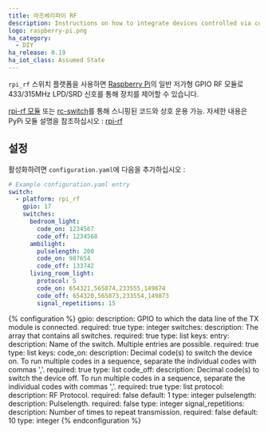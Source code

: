 ```yaml
---
title: 라즈베리파이 RF
description: Instructions on how to integrate devices controlled via codes sent with low-cost GPIO RF modules on a Raspberry Pi into Home Assistant as a switch.
logo: raspberry-pi.png
ha_category:
  - DIY
ha_release: 0.19
ha_iot_class: Assumed State
---
```


`rpi_rf` 스위치 플랫폼을 사용하면 [Raspberry Pi](https://www.raspberrypi.org/)의 일반 저가형 GPIO RF 모듈로 433/315MHz LPD/SRD 신호를 통해 장치를 제어할 수 있습니다.

[rpi-rf 모듈](https://pypi.python.org/pypi/rpi-rf) 또는 [rc-switch](https://github.com/sui77/rc-switch)를 통해 스니핑된 코드와 상호 운용 가능.
자세한 내용은 PyPi 모듈 설명을 참조하십시오 : [rpi-rf](https://pypi.python.org/pypi/rpi-rf)

## 설정

활성화하려면 `configuration.yaml`에 다음을 추가하십시오 :

```yaml
# Example configuration.yaml entry
switch:
  - platform: rpi_rf
    gpio: 17
    switches:
      bedroom_light:
        code_on: 1234567
        code_off: 1234568
      ambilight:
        pulselength: 200
        code_on: 987654
        code_off: 133742
      living_room_light:
        protocol: 5
        code_on: 654321,565874,233555,149874
        code_off: 654320,565873,233554,149873
        signal_repetitions: 15
```

{% configuration %}
gpio:
  description: GPIO to which the data line of the TX module is connected.
  required: true
  type: integer
switches:
  description: The array that contains all switches.
  required: true
  type: list
  keys:
    entry:
      description: Name of the switch. Multiple entries are possible.
      required: true
      type: list
      keys:
        code_on:
          description: Decimal code(s) to switch the device on. To run multiple codes in a sequence, separate the individual codes with commas ','.
          required: true
          type: list
        code_off:
          description: Decimal code(s) to switch the device off. To run multiple codes in a sequence, separate the individual codes with commas ','.
          required: true
          type: list
        protocol:
          description: RF Protocol.
          required: false
          default: 1
          type: integer
        pulselength:
          description: Pulselength.
          required: false
          type: integer
        signal_repetitions:
          description: Number of times to repeat transmission.
          required: false
          default: 10
          type: integer
{% endconfiguration %}
